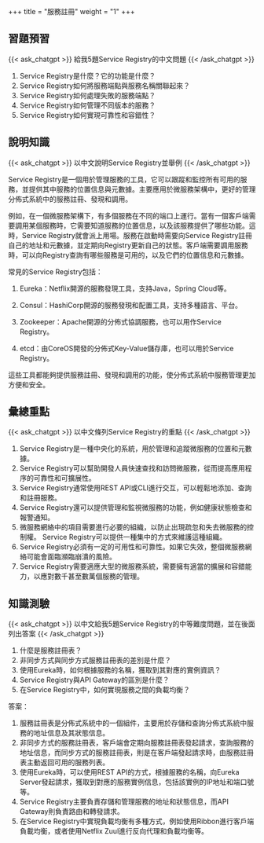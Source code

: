 +++
title = "服務註冊"
weight = "1"
+++
## 習題預習
{{< ask_chatgpt >}}
給我5題Service Registry的中文問題
{{< /ask_chatgpt >}}



1. Service Registry是什麼？它的功能是什麼？
2. Service Registry如何將服務端點與服務名稱關聯起來？ 
3. Service Registry如何處理失敗的服務端點？ 
4. Service Registry如何管理不同版本的服務？ 
5. Service Registry如何實現可靠性和容錯性？   

## 說明知識
{{< ask_chatgpt >}}
以中文說明Service Registry並舉例
{{< /ask_chatgpt >}}



Service Registry是一個用於管理服務的工具，它可以跟蹤和監控所有可用的服務，並提供其中服務的位置信息與元數據。主要應用於微服務架構中，更好的管理分佈式系統中的服務註冊、發現和調用。

例如，在一個微服務架構下，有多個服務在不同的端口上運行。當有一個客戶端需要調用某個服務時，它需要知道服務的位置信息，以及該服務提供了哪些功能。這時，Service Registry就會派上用場。服務在啟動時需要向Service Registry註冊自己的地址和元數據，並定期向Registry更新自己的狀態。客戶端需要調用服務時，可以向Registry查詢有哪些服務是可用的，以及它們的位置信息和元數據。

常見的Service Registry包括：

1. Eureka：Netflix開源的服務發現工具，支持Java，Spring Cloud等。

2. Consul：HashiCorp開源的服務發現和配置工具，支持多種語言、平台。

3. Zookeeper：Apache開源的分佈式協調服務，也可以用作Service Registry。

4. etcd：由CoreOS開發的分佈式Key-Value儲存庫，也可以用於Service Registry。

這些工具都能夠提供服務註冊、發現和調用的功能，使分佈式系統中服務管理更加方便和安全。   

## 彙總重點
{{< ask_chatgpt >}}
以中文條列Service Registry的重點
{{< /ask_chatgpt >}}



1. Service Registry是一種中央化的系統，用於管理和追蹤微服務的位置和元數據。 
2. Service Registry可以幫助開發人員快速查找和訪問微服務，從而提高應用程序的可靠性和可擴展性。 
3. Service Registry通常使用REST API或CLI進行交互，可以輕鬆地添加、查詢和註冊服務。 
4. Service Registry還可以提供管理和監視微服務的功能，例如健康狀態檢查和報警通知。 
5. 微服務網絡中的項目需要進行必要的組織，以防止出現疏忽和失去微服務的控制權。 Service Registry可以提供一種集中的方式來維護這種組織。 
6. Service Registry必須有一定的可用性和可靠性。如果它失效，整個微服務網絡可能會面臨瀕臨崩潰的風險。 
7. Service Registry需要適應大型的微服務系統，需要擁有適當的擴展和容錯能力，以應對數千甚至數萬個服務的管理。   

## 知識測驗
{{< ask_chatgpt >}}
以中文給我5題Service Registry的中等難度問題，並在後面列出答案
{{< /ask_chatgpt >}}



1. 什麼是服務註冊表？
2. 非同步方式與同步方式服務註冊表的差別是什麼？
3. 使用Eureka時，如何根據服務的名稱，獲取到其對應的實例資訊？
4. Service Registry與API Gateway的區別是什麼？
5. 在Service Registry中，如何實現服務之間的負載均衡？

答案：

1. 服務註冊表是分佈式系統中的一個組件，主要用於存儲和查詢分佈式系統中服務的地址信息及其狀態信息。
2. 非同步方式的服務註冊表，客戶端會定期向服務註冊表發起請求，查詢服務的地址信息，而同步方式的服務註冊表，則是在客戶端發起請求時，由服務註冊表主動返回可用的服務列表。
3. 使用Eureka時，可以使用REST API的方式，根據服務的名稱，向Eureka Server發起請求，獲取到對應的服務實例信息，包括該實例的IP地址和端口號等。
4. Service Registry主要負責存儲和管理服務的地址和狀態信息，而API Gateway則負責路由和轉發請求。
5. 在Service Registry中實現負載均衡有多種方式，例如使用Ribbon進行客戶端負載均衡，或者使用Netflix Zuul進行反向代理和負載均衡等。   


